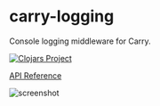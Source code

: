 # carry-logging

Console logging middleware for Carry.

[![Clojars Project](https://img.shields.io/clojars/v/carry-logging.svg)](https://clojars.org/carry-logging)

[API Reference](http://metametadata.github.io/carry/api/logging)

![screenshot](http://i.imgur.com/OS8lLDZ.png)

